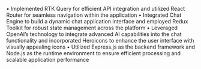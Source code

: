 • Implemented RTK Query for efficient API integration and utilized React Router for seamless navigation within the application
• Integrated Chat Engine to build a dynamic chat application interface and employed Redux Toolkit for robust state management across the platform
• Leveraged OpenAI’s technology to integrate advanced AI capabilities into the chat functionality and incorporated Heroicons to enhance the user interface with visually appealing icons
• Utilized Express.js as the backend framework and Node.js as the runtime environment to ensure efficient processing and scalable application performance
